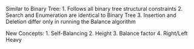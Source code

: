 Similar to Binary Tree:
    1. Follows all binary tree structural constraints
    2. Search and Enumeration are identical to Binary Tree
    3. Insertion and Deletion differ only in running the Balance algorithm

New Concepts:
    1. Self-Balancing
    2. Height
    3. Balance factor
    4. Right/Left Heavy

